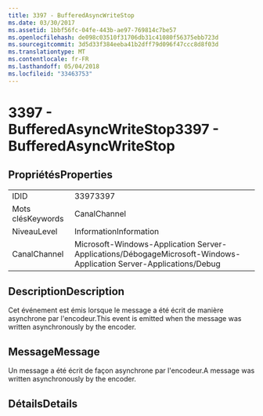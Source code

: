 ```yaml
---
title: 3397 - BufferedAsyncWriteStop
ms.date: 03/30/2017
ms.assetid: 1bbf56fc-04fe-443b-ae97-769814c7be57
ms.openlocfilehash: de098c03510f31706db31c41080f56375ebb723d
ms.sourcegitcommit: 3d5d33f384eeba41b2dff79d096f47ccc8d8f03d
ms.translationtype: MT
ms.contentlocale: fr-FR
ms.lasthandoff: 05/04/2018
ms.locfileid: "33463753"
---
```

# <a name="3397---bufferedasyncwritestop"></a><span data-ttu-id="dc698-102">3397 - BufferedAsyncWriteStop</span><span class="sxs-lookup"><span data-stu-id="dc698-102">3397 - BufferedAsyncWriteStop</span></span>
## <a name="properties"></a><span data-ttu-id="dc698-103">Propriétés</span><span class="sxs-lookup"><span data-stu-id="dc698-103">Properties</span></span>  
  
|||  
|-|-|  
|<span data-ttu-id="dc698-104">ID</span><span class="sxs-lookup"><span data-stu-id="dc698-104">ID</span></span>|<span data-ttu-id="dc698-105">3397</span><span class="sxs-lookup"><span data-stu-id="dc698-105">3397</span></span>|  
|<span data-ttu-id="dc698-106">Mots clés</span><span class="sxs-lookup"><span data-stu-id="dc698-106">Keywords</span></span>|<span data-ttu-id="dc698-107">Canal</span><span class="sxs-lookup"><span data-stu-id="dc698-107">Channel</span></span>|  
|<span data-ttu-id="dc698-108">Niveau</span><span class="sxs-lookup"><span data-stu-id="dc698-108">Level</span></span>|<span data-ttu-id="dc698-109">Information</span><span class="sxs-lookup"><span data-stu-id="dc698-109">Information</span></span>|  
|<span data-ttu-id="dc698-110">Canal</span><span class="sxs-lookup"><span data-stu-id="dc698-110">Channel</span></span>|<span data-ttu-id="dc698-111">Microsoft-Windows-Application Server-Applications/Débogage</span><span class="sxs-lookup"><span data-stu-id="dc698-111">Microsoft-Windows-Application Server-Applications/Debug</span></span>|  
  
## <a name="description"></a><span data-ttu-id="dc698-112">Description</span><span class="sxs-lookup"><span data-stu-id="dc698-112">Description</span></span>  
 <span data-ttu-id="dc698-113">Cet événement est émis lorsque le message a été écrit de manière asynchrone par l'encodeur.</span><span class="sxs-lookup"><span data-stu-id="dc698-113">This event is emitted when the message was written asynchronously by the encoder.</span></span>  
  
## <a name="message"></a><span data-ttu-id="dc698-114">Message</span><span class="sxs-lookup"><span data-stu-id="dc698-114">Message</span></span>  
 <span data-ttu-id="dc698-115">Un message a été écrit de façon asynchrone par l'encodeur.</span><span class="sxs-lookup"><span data-stu-id="dc698-115">A message was written asynchronously by the encoder.</span></span>  
  
## <a name="details"></a><span data-ttu-id="dc698-116">Détails</span><span class="sxs-lookup"><span data-stu-id="dc698-116">Details</span></span>
